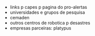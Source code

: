 
 - links p capes p pagina do pro-alertas
 - universidades e grupos de pesquisa
 - cemaden
 - outros centros de robotica p desastres
 - empresas parceiras: platypus